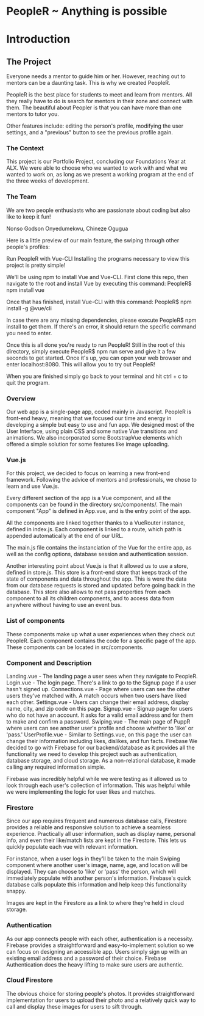 # PeopleR ~ Anything is possible

# Introduction
## The Project
Everyone needs a mentor to guide him or her. However, reaching out to mentors can be a daunting task. This is why we created PeopleR.

PeopleR is the best place for students to meet and learn from mentors. All they really have to do is search for mentors in their zone and connect with them. The beautiful about Peopler is that you can have more than one mentors to tutor you.

Other features include: editing the person's profile, modifying the user settings, and a "previous" button to see the previous profile again.

### The Context
This project is our Portfolio Project, concluding our Foundations Year at ALX. We were able to choose who we wanted to work with and what we wanted to work on, as long as we present a working program at the end of the three weeks of development.

### The Team
We are two people enthusiasts who are passionate about coding but also like to keep it fun!

Nonso Godson Onyedumekwu, Chineze Ogugua

Here is a little preview of our main feature, the swiping through other people's profiles:

Run PeopleR with Vue-CLI
Installing the programs necessary to view this project is pretty simple!

We'll be using npm to install Vue and Vue-CLI. First clone this repo, then navigate to the root and install Vue by executing this command: PeopleR$ npm install vue

Once that has finished, install Vue-CLI with this command: PeopleR$ npm install -g @vue/cli

In case there are any missing dependencies, please execute PeopleR$ npm install to get them. If there's an error, it should return the specific command you need to enter.

Once this is all done you're ready to run PeopleR! Still in the root of this directory, simply execute PeopleR$ npm run serve and give it a few seconds to get started. Once it's up, you can open your web browser and enter localhost:8080. This will allow you to try out PeopleR!

When you are finished simply go back to your terminal and hit ctrl + c to quit the program.

### Overview
Our web app is a single-page app, coded mainly in Javascript. PeopleR is front-end heavy, meaning that we focused our time and energy in developing a simple but easy to use and fun app. We designed most of the User Interface, using plain CSS and some native Vue transitions and animations. We also incorporated some BootstrapVue elements which offered a simple solution for some features like image uploading.

### Vue.js
For this project, we decided to focus on learning a new front-end framework. Following the advice of mentors and professionals, we chose to learn and use Vue.js.

Every different section of the app is a Vue component, and all the components can be found in the directory src/components/. The main component "App" is defined in App.vue, and is the entry point of the app.

All the components are linked together thanks to a VueRouter instance, defined in index.js. Each component is linked to a route, which path is appended automatically at the end of our URL.

The main.js file contains the instanciation of the Vue for the entire app, as well as the config options, database session and authentication session.

Another interesting point about Vue.js is that it allowed us to use a store, defined in store.js. This store is a front-end store that keeps track of the state of components and data throughout the app. This is were the data from our database requests is stored and updated before going back in the database. This store also allows to not pass properties from each component to all its children components, and to access data from anywhere without having to use an event bus.

### List of components
These components make up what a user experiences when they check out PeopleR. Each component contains the code for a specific page of the app. These components can be located in src/components.

### Component	and Description
Landing.vue - The landing page a user sees when they navigate to PeopleR.
Login.vue - The login page. There's a link to go to the Signup page if a user hasn't signed up.
Connections.vue - Page where users can see the other users they've matched with. A match occurs when two users have liked each other.
Settings.vue - Users can change their email address, display name, city, and zip code on this page.
Signup.vue - Signup page for users who do not have an account. It asks for a valid email address and for them to make and confirm a password.
Swiping.vue - The main page of PuppR where users can see another user's profile and choose whether to 'like' or 'pass.'
UserProfile.vue - Similar to Settings.vue, on this page the user can change their information including likes, dislikes, and fun facts.
Firebase
We decided to go with Firebase for our backend/database as it provides all the functionality we need to develop this project such as authentication, database storage, and cloud storage. As a non-relational database, it made calling any required information simple.

Firebase was incredibly helpful while we were testing as it allowed us to look through each user's collection of information. This was helpful while we were implementing the logic for user likes and matches.

### Firestore
Since our app requires frequent and numerous database calls, Firestore provides a reliable and responsive solution to achieve a seamless experience. Practically all user information, such as display name, personal info, and even their like/match lists are kept in the Firestore. This lets us quickly populate each vue with relevant information.

For instance, when a user logs in they'll be taken to the main Swiping component where another user's image, name, age, and location will be displayed. They can choose to 'like' or 'pass' the person, which will immediately populate with another person's information. Firebase's quick database calls populate this information and help keep this functionality snappy.

Images are kept in the Firestore as a link to where they're held in cloud storage.

### Authentication
As our app connects people with each other, authentication is a necessity. Firebase provides a straightforward and easy-to-implement solution so we can focus on designing an accessible app. Users simply sign up with an existing email address and a password of their choice. Firebase Authentication does the heavy lifting to make sure users are authentic.

### Cloud Firestore
The obvious choice for storing people's photos. It provides straightforward implementation for users to upload their photo and a relatively quick way to call and display these images for users to sift through.
